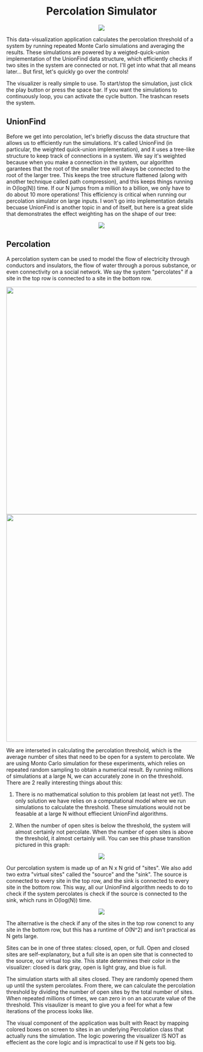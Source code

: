 # <h1 align="center">Percolation Simulator</h1>

<p align="center">
  <img src="https://github.com/eliraybon/percolationSimulator/blob/master/public/assets/readme/sim.PNG">
</p>

This data-visualization application calculates the percolation threshold of a system by running repeated Monte Carlo simulations and averaging the results. These simulations are powered by a weigted-quick-union implementation of the UnionFind data structure, which efficiently checks if two sites in the system are connected or not. I'll get into what that all means later... But first, let's quickly go over the controls!

The visualizer is really simple to use. To start/stop the simulation, just click the play button or press the space bar. If you want the simulations to continuously loop, you can activate the cycle button. The trashcan resets the system.

## UnionFind
Before we get into percolation, let's briefly discuss the data structure that allows us to efficiently run the simulations. It's called UnionFind (in particular, the weighted quick-union implementation), and it uses a tree-like structure to keep track of connections in a system. We say it's weighted because when you make a connection in the system, our algorithm garantees that the root of the smaller tree will always be connected to the root of the larger tree. This keeps the tree structure flattened (along with another technique called path compression), and this keeps things running in 
O(log(N)) time. If our N jumps from a million to a billion, we only have to do about 10 more operations! This efficiency is critical when running our percolation simulator on large inputs. I won't go into implementation details becuase UnionFind is another topic in and of itself, but here is a great slide that demonstrates the effect weighting has on the shape of our tree:

<p align="center">
  <img src="https://github.com/eliraybon/percolationSimulator/blob/master/public/assets/readme/weighted.PNG">
</p>

## Percolation

A percolation system can be used to model the flow of electricity through conductors and insulators, the flow of water through a porous substance, or even connectivity on a social network. We say the system "percolates" if a site in the top row is connected to a site in the bottom row.

<p align="center">
  <img height="600px" src="https://github.com/eliraybon/percolationSimulator/blob/master/public/assets/readme/does_perc.PNG">
  <img 
   height="600px" src="https://github.com/eliraybon/percolationSimulator/blob/master/public/assets/readme/does_not_perc.PNG"
  >
</p>

We are interseted in calculating the percolation threshold, which is the average number of sites that need to be open for a system to percolate. We are using Monto Carlo simulation for these experiments, which relies on repeated random sampling to obtain a numerical result. By running millions of simulations at a large N, we can accurately zone in on the threshold. There are 2 really interesting things about this:

1) There is no mathematical solution to this problem (at least not yet!). The only solution we have relies on a computational model where we run simulations to calculate the threshold. These simulations would not be feasable at a large N without effiecient UnionFind algorithms.

2) When the number of open sites is below the threshold, the system will almost certainly not percolate. When the number of open sites is above the threshold, it almost certainly will. You can see this phase transition pictured in this graph:

<p align="center">
  <img src="https://github.com/eliraybon/percolationSimulator/blob/master/public/assets/readme/threshold.PNG">
</p>

Our percolation system is made up of an N x N grid of "sites". We also add two extra "virtual sites" called the "source" and the "sink". The source is connected to every site in the top row, and the sink is connected to every site in the bottom row. This way, all our UnionFind algorithm needs to do to check if the system percolates is check if the source is connected to the sink, which runs in O(log(N)) time. 

<p align="center">
  <img src="https://github.com/eliraybon/percolationSimulator/blob/master/public/assets/readme/sourceandsink.PNG">
</p>

The alternative is the check if any of the sites in the top row conenct to any site in the bottom row, but this has a runtime of O(N^2) and isn't practical as N gets large. 


Sites can be in one of three states: closed, open, or full. Open and closed sites are self-explanatory, but a full site is an open site that is connected to the source, our virtual top site. This state determines their color in the visualizer: closed is dark gray, open is light gray, and blue is full. 

The simulation starts with all sites closed. They are randomly opened them up until the system percolates. From there, we can calculate the percolation threshold by dividing the number of open sites by the total number of sites. When repeated millions of times, we can zero in on an accurate value of the threshold. This visaulizer is meant to give you a feel for what a few iterations of the process looks like. 

The visual component of the application was built with React by mapping colored boxes on screen to sites in an underlying Percolation class that actually runs the simulation. The logic powering the visualizer IS NOT as effecient as the core logic and is impractical to use if N gets too big. 
